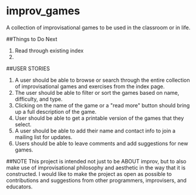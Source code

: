 # improv_games
A collection of improvisational games to be used in the classroom or in life.

##Things to Do Next
1. Read through existing index
2.

##USER STORIES

1. A user should be able to browse or search through the entire collection of improvisational games and exercises from the index page.
2. The user should be able to filter or sort the games based on name, difficulty, and type.
3. Clicking on the name of the game or a "read more" button should bring up a full description of the game.
4. User should be able to get a printable version of the games that they select.
5. A user should be able to add their name and contact info to join a mailing list for updates.
6. Users should be able to leave comments and add suggestions for new games.

##NOTE
This project is intended not just to be ABOUT improv, but to also make use of improvisational philosophy and aesthetic in the way that it is constructed. I would like to make the project as open as possible to contributions and suggestions from other programmers, improvisers, and educators.
